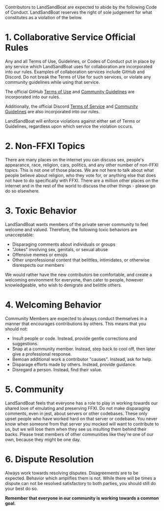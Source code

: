 Contributors to LandSandBoat are expected to abide by the following Code of Conduct. LandSandBoat reserves the right of sole judgement for what constitutes as a violation of the below.

# 1. Collaborative Service Official Rules
Any and all Terms of Use, Guidelines, or Codes of Conduct put in place by any service which LandSandBoat uses for collaboration are incorporated into our rules. Examples of collaboration services include GitHub and Discord. Do not break the Terms of Use for such services, or violate any community guidelines while using that service.

The official GitHub [Terms of Use](https://help.github.com/en/github/site-policy/github-terms-of-service) and [Community Guidelines](https://help.github.com/en/github/site-policy/github-community-guidelines) are incorporated into our rules.

Additionally, the official Discord [Terms of Service](https://discord.com/terms) and [Community Guidelines](https://discord.com/guidelines) are also incorporated into our rules.

LandSandBoat will enforce violations against either set of Terms or Guidelines, regardless upon which service the violation occurs. 

# 2. Non-FFXI Topics
There are many places on the internet you can discuss sex, people's appearance, race, religion, cars, politics, and any other number of non-FFXI topics. This is not one of those places. We are not here to talk about what people believe about religion, who they vote for, or anything else that does not have to do specifically with FFXI. There are a million other places on the internet and in the rest of the world to discuss the other things - please go do so elsewhere.

# 3. Toxic Behavior
LandSandBoat wants members of the private server community to feel welcome and valued. Therefore, the following toxic behaviors are unacceptable:

- Disparaging comments about individuals or groups
- "Jokes" involving sex, genitals, or sexual abuse
- Offensive memes or emojis
- Other unprofessional content that belittles, intimidates, or otherwise disrespects our members

We would rather have the new contributors be comfortable, and create a welcoming environment for everyone, than cater to people, however knowledgeable, who wish to denigrate and belittle others.

# 4. Welcoming Behavior
Community Members are expected to always conduct themselves in a manner that encourages contributions by others. This means that you should not:

- Insult people or code. Instead, provide gentle corrections and suggestions.
- Snap at a community member. Instead, step back to cool off, then later give a professional response.
- Bemoan additional work a contributor "causes". Instead, ask for help.
- Disparage efforts made by others. Instead, provide guidance.
- Disregard a person. Instead, find their value.

# 5. Community
LandSandBoat feels that everyone has a role to play in working towards our shared love of emulating and preserving FFXI. Do not make disparaging comments, even in jest, about servers or other codebases. These only upset people who have worked hard on that server or codebase. You never know when someone from that server you mocked will want to contribute to us, but we will lose them when they see us insulting them behind their backs. Please treat members of other communities like they're one of our own, because they might be one day.

# 6. Dispute Resolution
Always work towards resolving disputes. Disagreements are to be expected. Behavior which amplifies them is not. While there will be times a dispute can not be resolved satisfactory to both parties, you should still do your best do so.

**Remember that everyone in our community is working towards a common goal.**